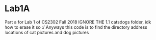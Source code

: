 # Lab1A
Part a for Lab 1 of CS2302 Fall 2018
IGNORE THE 1.1 catsdogs folder, idk how to erase it so :/
Anyways this code is to find the directory address locations of cat pictures and dog pictures

